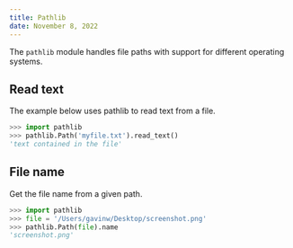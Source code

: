 ```yaml
---
title: Pathlib
date: November 8, 2022
---
```


The `pathlib` module handles file paths with support for different operating systems.

## Read text

The example below uses pathlib to read text from a file.

```python
>>> import pathlib
>>> pathlib.Path('myfile.txt').read_text()
'text contained in the file'
```

## File name

Get the file name from a given path.

```python
>>> import pathlib
>>> file = '/Users/gavinw/Desktop/screenshot.png'
>>> pathlib.Path(file).name
'screenshot.png'
```
